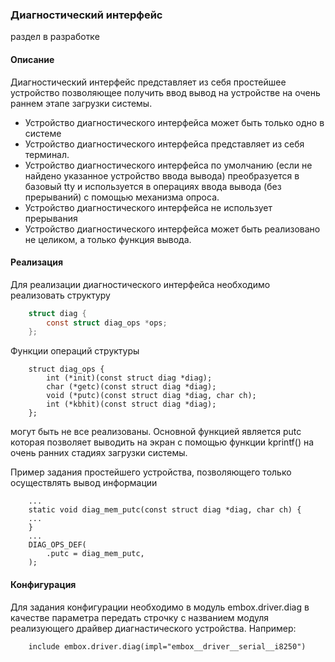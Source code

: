 
### Диагностический интерфейс
раздел в разработке

#### Описание
Диагностический интерфейс представляет из себя простейшее устройство позволяющее получить ввод вывод на устройстве на очень раннем этапе загрузки системы.

* Устройство диагностического интерфейса может быть только одно в системе
* Устройство диагностического интерфейса представляет из себя терминал.
* Устройство диагностического интерфейса по умолчанию (если не найдено указанное устройство ввода вывода) преобразуется в базовый tty и используется в операциях ввода вывода (без прерываний) с помощью механизма опроса.
* Устройство диагностического интерфейса не использует прерывания
* Устройство диагностического интерфейса может быть реализовано не целиком, а только функция вывода.

#### Реализация
Для реализации диагностического интерфейса необходимо реализовать структуру 
```C
    struct diag {
    	const struct diag_ops *ops;
    };
```
Функции операций структуры
```
    struct diag_ops {
    	int (*init)(const struct diag *diag);
    	char (*getc)(const struct diag *diag);
    	void (*putc)(const struct diag *diag, char ch);
    	int (*kbhit)(const struct diag *diag);
    };
```
могут быть не все реализованы. Основной функцией является putc которая позволяет выводить на экран с помощью функции kprintf() на очень ранних стадиях загрузки системы.

Пример задания простейшего устройства, позволяющего только осуществлять вывод информации
```
    ...
    static void diag_mem_putc(const struct diag *diag, char ch) {
    ...
    }
    ...
    DIAG_OPS_DEF(
    	.putc = diag_mem_putc,
    );
```

#### Конфигурация
Для задания конфигурации необходимо в модуль embox.driver.diag в качестве параметра передать строчку с названием модуля реализующего драйвер диагнастического устройства. Например:
```
    include embox.driver.diag(impl="embox__driver__serial__i8250")
```

